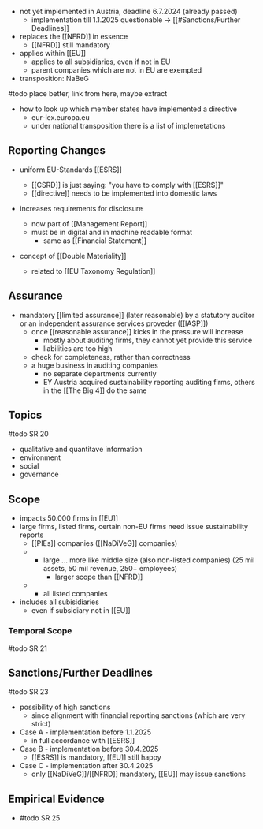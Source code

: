 - not yet implemented in Austria, deadline 6.7.2024 (already passed)
	- implementation till 1.1.2025 questionable -> [[#Sanctions/Further Deadlines]]
- replaces the [[NFRD]] in essence
	- [[NFRD]] still mandatory
- applies within [[EU]]
	- applies to all subsidiaries, even if not in EU
	- parent companies which are not in EU are exempted
- transposition: NaBeG

#todo place better, link from here, maybe extract
- how to look up which member states have implemented a directive
	- eur-lex.europa.eu
	- under national transposition there is a list of implemetations 

## Reporting Changes
- uniform EU-Standards [[ESRS]] 
	- [[CSRD]] is just saying: "you have to comply with [[ESRS]]"
	- [[directive]] needs to be implemented into domestic laws
- increases requirements for disclosure
	- now part of [[Management Report]]
	- must be in digital and in machine readable format
		- same as [[Financial Statement]] 

- concept of [[Double Materiality]]
	- related to [[EU Taxonomy Regulation]]

## Assurance
- mandatory [[limited assurance]] (later reasonable) by a statutory auditor or an independent assurance services proveder ([[IASP]])
	- once [[reasonable assurance]] kicks in the pressure will increase
		- mostly about auditing firms, they cannot yet provide this service
		- liabilities are too high
	- check for completeness, rather than correctness
	- a huge business in auditing companies
		- no separate departments currently
		- EY Austria acquired sustainability reporting auditing firms, others in the [[The Big 4]] do the same

## Topics
#todo SR 20
- qualitative and quantitave information
- environment
- social
- governance

## Scope
- impacts 50.000 firms in [[EU]]
- large firms, listed firms, certain non-EU firms need issue sustainability reports
	- [[PIEs]] companies ([[NaDiVeG]] companies)
	- + large ... more like middle size (also non-listed companies) (25 mil assets, 50 mil revenue, 250+ employees)
		- larger scope than [[NFRD]]
	- + all listed companies
- includes all subisidiaries
	- even if subsidiary not in [[EU]]

### Temporal Scope
#todo SR 21

## Sanctions/Further Deadlines
#todo SR 23
- possibility of high sanctions
	- since alignment with financial reporting sanctions (which are very strict)
- Case A - implementation before 1.1.2025
	- in full accordance with [[ESRS]]
- Case B - implementation before 30.4.2025
	- [[ESRS]] is mandatory, [[EU]] still happy
- Case C - implementation after 30.4.2025
	- only [[NaDiVeG]]/[[NFRD]] mandatory, [[EU]] may issue sanctions

## Empirical Evidence
- #todo SR 25